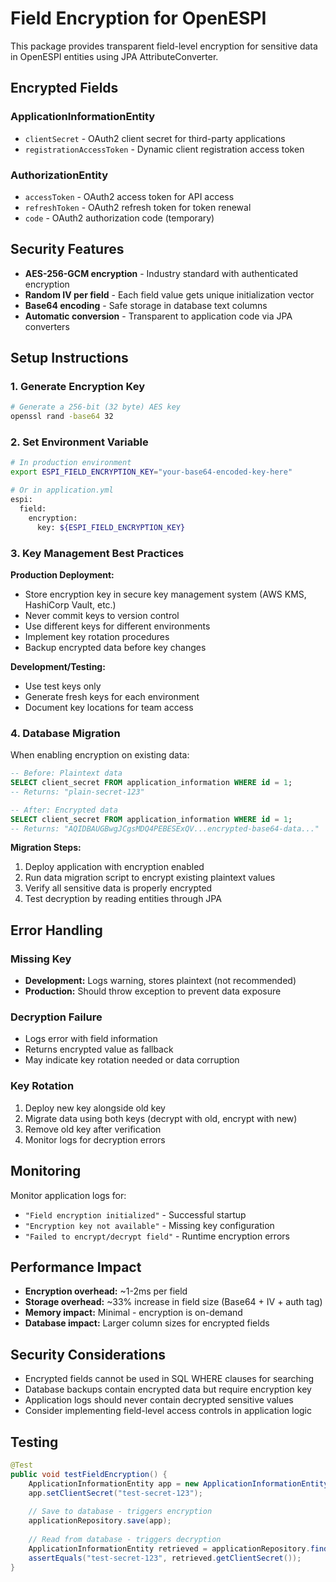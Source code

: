 # Field Encryption for OpenESPI

This package provides transparent field-level encryption for sensitive data in OpenESPI entities using JPA AttributeConverter.

## Encrypted Fields

### ApplicationInformationEntity
- `clientSecret` - OAuth2 client secret for third-party applications
- `registrationAccessToken` - Dynamic client registration access token

### AuthorizationEntity  
- `accessToken` - OAuth2 access token for API access
- `refreshToken` - OAuth2 refresh token for token renewal
- `code` - OAuth2 authorization code (temporary)

## Security Features

- **AES-256-GCM encryption** - Industry standard with authenticated encryption
- **Random IV per field** - Each field value gets unique initialization vector
- **Base64 encoding** - Safe storage in database text columns
- **Automatic conversion** - Transparent to application code via JPA converters

## Setup Instructions

### 1. Generate Encryption Key

```bash
# Generate a 256-bit (32 byte) AES key
openssl rand -base64 32
```

### 2. Set Environment Variable

```bash
# In production environment
export ESPI_FIELD_ENCRYPTION_KEY="your-base64-encoded-key-here"

# Or in application.yml
espi:
  field:
    encryption:
      key: ${ESPI_FIELD_ENCRYPTION_KEY}
```

### 3. Key Management Best Practices

**Production Deployment:**
- Store encryption key in secure key management system (AWS KMS, HashiCorp Vault, etc.)
- Never commit keys to version control
- Use different keys for different environments
- Implement key rotation procedures
- Backup encrypted data before key changes

**Development/Testing:**
- Use test keys only
- Generate fresh keys for each environment
- Document key locations for team access

### 4. Database Migration

When enabling encryption on existing data:

```sql
-- Before: Plaintext data
SELECT client_secret FROM application_information WHERE id = 1;
-- Returns: "plain-secret-123"

-- After: Encrypted data  
SELECT client_secret FROM application_information WHERE id = 1;
-- Returns: "AQIDBAUGBwgJCgsMDQ4PEBESExQV...encrypted-base64-data..."
```

**Migration Steps:**
1. Deploy application with encryption enabled
2. Run data migration script to encrypt existing plaintext values
3. Verify all sensitive data is properly encrypted
4. Test decryption by reading entities through JPA

## Error Handling

### Missing Key
- **Development:** Logs warning, stores plaintext (not recommended)
- **Production:** Should throw exception to prevent data exposure

### Decryption Failure  
- Logs error with field information
- Returns encrypted value as fallback
- May indicate key rotation needed or data corruption

### Key Rotation
1. Deploy new key alongside old key
2. Migrate data using both keys (decrypt with old, encrypt with new)
3. Remove old key after verification
4. Monitor logs for decryption errors

## Monitoring

Monitor application logs for:
- `"Field encryption initialized"` - Successful startup
- `"Encryption key not available"` - Missing key configuration
- `"Failed to encrypt/decrypt field"` - Runtime encryption errors

## Performance Impact

- **Encryption overhead:** ~1-2ms per field
- **Storage overhead:** ~33% increase in field size (Base64 + IV + auth tag)
- **Memory impact:** Minimal - encryption is on-demand
- **Database impact:** Larger column sizes for encrypted fields

## Security Considerations

- Encrypted fields cannot be used in SQL WHERE clauses for searching
- Database backups contain encrypted data but require encryption key
- Application logs should never contain decrypted sensitive values
- Consider implementing field-level access controls in application logic

## Testing

```java
@Test
public void testFieldEncryption() {
    ApplicationInformationEntity app = new ApplicationInformationEntity();
    app.setClientSecret("test-secret-123");
    
    // Save to database - triggers encryption
    applicationRepository.save(app);
    
    // Read from database - triggers decryption  
    ApplicationInformationEntity retrieved = applicationRepository.findById(app.getId()).get();
    assertEquals("test-secret-123", retrieved.getClientSecret());
}
```